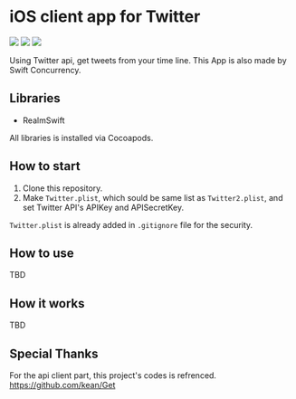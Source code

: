 # iOS client app for Twitter
![](https://img.shields.io/badge/Xcode-13.2.1%2B-blue.svg)
![](https://img.shields.io/badge/iOS-13.0%2B-blue.svg)
![](https://img.shields.io/badge/Swift-5.5.2%2B-orange.svg)  

Using Twitter api, get tweets from your time line.
This App is also made by Swift Concurrency.

## Libraries
- RealmSwift

All libraries is installed via Cocoapods.

## How to start
1. Clone this repository.
2. Make `Twitter.plist`, which sould be same list as `Twitter2.plist`, and set Twitter API's APIKey and APISecretKey.

`Twitter.plist` is already added in `.gitignore` file for the security.

## How to use
TBD

## How it works
TBD

## Special Thanks
For the api client part, this project's codes is refrenced. 
https://github.com/kean/Get 
